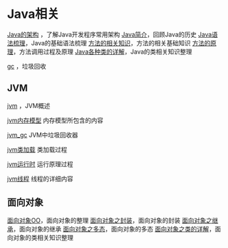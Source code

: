 # Java相关
[Java的架构](framework.md) ，了解Java开发程序常用架构
[Java简介](language_evolution.md)，回顾Java的历史
[Java语法梳理](java_syntax.md)，Java的基础语法梳理
[方法的相关知识](function.md)，方法的相关基础知识
[方法的原理](function_theory.md)，方法调用过程及原理
[Java各种类的详解](java_class.md)，Java的类相关知识整理

[gc](gc.md) ，垃圾回收

## JVM

 [jvm](jvm\jvm.md) ，JVM概述

 [jvm内存模型](jvm\jvm_memory_model.md) 内存模型所包含的内容

 [jvm_gc](jvm\jvm_gc.md) JVM中垃圾回收器

 [jvm类加载](jvm\jvm_class_load.md) 类加载过程

 [jvm运行时](jvm\jvm_runtime.md) 运行原理过程

 [jvm线程](jvm\jvm_thead.md) 线程的详细内容

## 面向对象
[面向对象OO](oo/oo.md)，面向对象的整理
[面向对象之封装](oo/oo_encapsulation.md)，面向对象的封装
[面向对象之继承](oo/oo_inheritance.md)，面向对象的继承
[面向对象之多态](oo/oo_polymorphism.md)，面向对象的多态
[面向对象之类的详解](oo/oo_class.md)，面向对象的类相关知识整理

